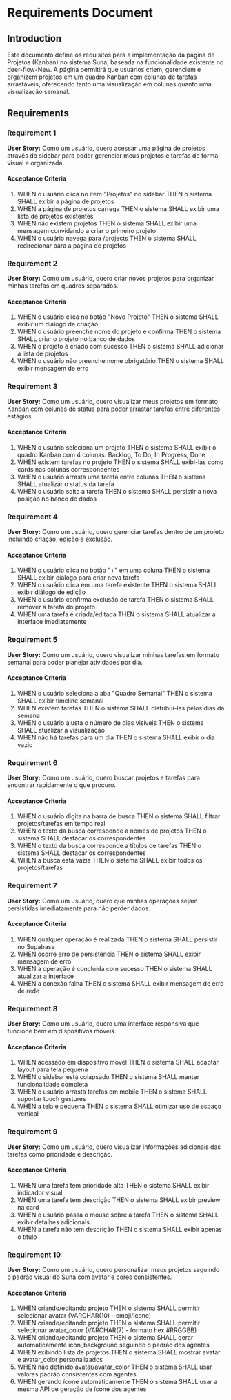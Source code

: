 # Requirements Document

## Introduction

Este documento define os requisitos para a implementação da página de Projetos (Kanban) no sistema Suna, baseada na funcionalidade existente no deer-flow-New. A página permitirá que usuários criem, gerenciem e organizem projetos em um quadro Kanban com colunas de tarefas arrastáveis, oferecendo tanto uma visualização em colunas quanto uma visualização semanal.

## Requirements

### Requirement 1

**User Story:** Como um usuário, quero acessar uma página de projetos através do sidebar para poder gerenciar meus projetos e tarefas de forma visual e organizada.

#### Acceptance Criteria

1. WHEN o usuário clica no item "Projetos" no sidebar THEN o sistema SHALL exibir a página de projetos
2. WHEN a página de projetos carrega THEN o sistema SHALL exibir uma lista de projetos existentes
3. WHEN não existem projetos THEN o sistema SHALL exibir uma mensagem convidando a criar o primeiro projeto
4. WHEN o usuário navega para /projects THEN o sistema SHALL redirecionar para a página de projetos

### Requirement 2

**User Story:** Como um usuário, quero criar novos projetos para organizar minhas tarefas em quadros separados.

#### Acceptance Criteria

1. WHEN o usuário clica no botão "Novo Projeto" THEN o sistema SHALL exibir um diálogo de criação
2. WHEN o usuário preenche nome do projeto e confirma THEN o sistema SHALL criar o projeto no banco de dados
3. WHEN o projeto é criado com sucesso THEN o sistema SHALL adicionar à lista de projetos
4. WHEN o usuário não preenche nome obrigatório THEN o sistema SHALL exibir mensagem de erro

### Requirement 3

**User Story:** Como um usuário, quero visualizar meus projetos em formato Kanban com colunas de status para poder arrastar tarefas entre diferentes estágios.

#### Acceptance Criteria

1. WHEN o usuário seleciona um projeto THEN o sistema SHALL exibir o quadro Kanban com 4 colunas: Backlog, To Do, In Progress, Done
2. WHEN existem tarefas no projeto THEN o sistema SHALL exibi-las como cards nas colunas correspondentes
3. WHEN o usuário arrasta uma tarefa entre colunas THEN o sistema SHALL atualizar o status da tarefa
4. WHEN o usuário solta a tarefa THEN o sistema SHALL persistir a nova posição no banco de dados

### Requirement 4

**User Story:** Como um usuário, quero gerenciar tarefas dentro de um projeto incluindo criação, edição e exclusão.

#### Acceptance Criteria

1. WHEN o usuário clica no botão "+" em uma coluna THEN o sistema SHALL exibir diálogo para criar nova tarefa
2. WHEN o usuário clica em uma tarefa existente THEN o sistema SHALL exibir diálogo de edição
3. WHEN o usuário confirma exclusão de tarefa THEN o sistema SHALL remover a tarefa do projeto
4. WHEN uma tarefa é criada/editada THEN o sistema SHALL atualizar a interface imediatamente

### Requirement 5

**User Story:** Como um usuário, quero visualizar minhas tarefas em formato semanal para poder planejar atividades por dia.

#### Acceptance Criteria

1. WHEN o usuário seleciona a aba "Quadro Semanal" THEN o sistema SHALL exibir timeline semanal
2. WHEN existem tarefas THEN o sistema SHALL distribuí-las pelos dias da semana
3. WHEN o usuário ajusta o número de dias visíveis THEN o sistema SHALL atualizar a visualização
4. WHEN não há tarefas para um dia THEN o sistema SHALL exibir o dia vazio

### Requirement 6

**User Story:** Como um usuário, quero buscar projetos e tarefas para encontrar rapidamente o que procuro.

#### Acceptance Criteria

1. WHEN o usuário digita na barra de busca THEN o sistema SHALL filtrar projetos/tarefas em tempo real
2. WHEN o texto da busca corresponde a nomes de projetos THEN o sistema SHALL destacar os correspondentes
3. WHEN o texto da busca corresponde a títulos de tarefas THEN o sistema SHALL destacar os correspondentes
4. WHEN a busca está vazia THEN o sistema SHALL exibir todos os projetos/tarefas

### Requirement 7

**User Story:** Como um usuário, quero que minhas operações sejam persistidas imediatamente para não perder dados.

#### Acceptance Criteria

1. WHEN qualquer operação é realizada THEN o sistema SHALL persistir no Supabase
2. WHEN ocorre erro de persistência THEN o sistema SHALL exibir mensagem de erro
3. WHEN a operação é concluída com sucesso THEN o sistema SHALL atualizar a interface
4. WHEN a conexão falha THEN o sistema SHALL exibir mensagem de erro de rede

### Requirement 8

**User Story:** Como um usuário, quero uma interface responsiva que funcione bem em dispositivos móveis.

#### Acceptance Criteria

1. WHEN acessado em dispositivo móvel THEN o sistema SHALL adaptar layout para tela pequena
2. WHEN o sidebar está colapsado THEN o sistema SHALL manter funcionalidade completa
3. WHEN o usuário arrasta tarefas em mobile THEN o sistema SHALL suportar touch gestures
4. WHEN a tela é pequena THEN o sistema SHALL otimizar uso de espaço vertical

### Requirement 9

**User Story:** Como um usuário, quero visualizar informações adicionais das tarefas como prioridade e descrição.

#### Acceptance Criteria

1. WHEN uma tarefa tem prioridade alta THEN o sistema SHALL exibir indicador visual
2. WHEN uma tarefa tem descrição THEN o sistema SHALL exibir preview na card
3. WHEN o usuário passa o mouse sobre a tarefa THEN o sistema SHALL exibir detalhes adicionais
4. WHEN a tarefa não tem descrição THEN o sistema SHALL exibir apenas o título

### Requirement 10

**User Story:** Como um usuário, quero personalizar meus projetos seguindo o padrão visual do Suna com avatar e cores consistentes.

#### Acceptance Criteria

1. WHEN criando/editando projeto THEN o sistema SHALL permitir selecionar avatar (VARCHAR(10) - emoji/ícone)
2. WHEN criando/editando projeto THEN o sistema SHALL permitir selecionar avatar_color (VARCHAR(7) - formato hex #RRGGBB)
3. WHEN criando/editando projeto THEN o sistema SHALL gerar automaticamente icon_background seguindo o padrão dos agentes
4. WHEN exibindo lista de projetos THEN o sistema SHALL mostrar avatar e avatar_color personalizados
5. WHEN não definido avatar/avatar_color THEN o sistema SHALL usar valores padrão consistentes com agentes
6. WHEN gerando ícone automaticamente THEN o sistema SHALL usar a mesma API de geração de ícone dos agentes